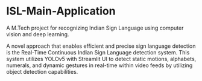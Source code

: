 # ISL-Main-Application
A M.Tech project for recognizing Indian Sign Language using computer vision and deep learning.

A novel approach that enables efficient and precise sign language detection is the Real-Time Continuous Indian Sign Language detection system. This system utilizes YOLOv5 with Streamlit UI to detect static motions, alphabets, numerals, and dynamic gestures in real-time within video feeds by utilizing object detection capabilities.

